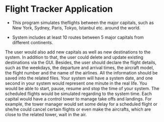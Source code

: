# Flight Tracker Application

- This program simulates theflights between the major capitals, such as New York, Sydney, Paris, Tokyo, Istanbul etc. around the world. 

- System includes at least 10 routes between 5 major capitals from different continents. 

The user would also add new capitals as well as new destinations to the
system. In addition to that, the user could delete and update existing destinations via
the GUI. Besides, the user should declare the flight details, such as the weekdays, the
departure and arrival times, the aircraft model, the flight number and the name of the
airlines. All the information should be saved into the related files.
Your system will have a system date, and one second in your system would represent one
minute in the real life. You would be able to start, pause, resume and stop the time of
your system. The scheduled flights would be simulated regarding to the system time.
Each capital would have a control tower to manage take offs and landings. For example,
the tower manager would set some delay for a scheduled flight or she/he could cancel
certain flights or even make the aircrafts, which are close to the related tower, wait in
the air.
